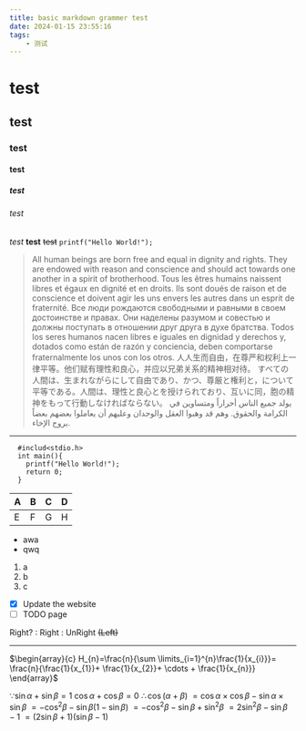 ```yaml
---
title: basic markdown grammer test
date: 2024-01-15 23:55:16
tags:
    - 测试
---
```


# test
## test
### test
#### test
##### test
###### test
*test*
**test**
~~test~~
`printf("Hello World!");`
>All human beings are born free and equal in dignity and rights. They are endowed with reason and conscience and should act towards one another in a spirit of brotherhood.
>Tous les êtres humains naissent libres et égaux en dignité et en droits. Ils sont doués de raison et de conscience et doivent agir les uns envers les autres dans un esprit de fraternité.
>Все люди рождаются свободными и равными в своем достоинстве и правах. Они наделены разумом и совестью и должны поступать в отношении друг друга в духе братства.
>Todos los seres humanos nacen libres e iguales en dignidad y derechos y, dotados como están de razón y conciencia, deben comportarse fraternalmente los unos con los otros.
>人人生而自由，在尊严和权利上一律平等。他们赋有理性和良心，并应以兄弟关系的精神相对待。
>すべての人間は、生まれながらにして自由であり、かつ、尊厳と権利と，について平等である。人間は、理性と良心とを授けられており、互いに同，胞の精神をもって行動しなければならない。
>يولد جميع الناس أحراراً ومتساوين في الكرامة والحقوق. وهم قد وهبوا العقل والوجدان وعليهم أن يعاملوا بعضهم بعضاً بروح الإخاء.

---

```
  #includ<stdio.h>
  int main(){
    printf("Hello World!");
    return 0;
  } 
```

| A | B | C | D |
| - | - | - | - |
| E | F | G | H |

- awa
- qwq
  
1. a
2. b
3. c

- [x] Update the website
- [ ] TODO page

Right?
: Right
: UnRight ~~(Left)~~

---

$\begin{array}{c} 
  H_{n}=\frac{n}{\sum \limits_{i=1}^{n}\frac{1}{x_{i}}}= \frac{n}{\frac{1}{x_{1}}+ \frac{1}{x_{2}}+ \cdots + \frac{1}{x_{n}}}  
\end{array}$

$\because \sin \alpha + \sin \beta = 1$
$\cos \alpha + \cos \beta = 0$
$\therefore \cos(\alpha+\beta)$
$= \cos \alpha \times \cos \beta - \sin \alpha \times \sin \beta$
$= -\cos^{2}{\beta} - \sin{\beta}(1 - \sin{\beta})$
$= -\cos^{2}{\beta} - \sin{\beta} + \sin^{2}{\beta}$
$= 2\sin^{2}{\beta} - \sin{\beta}-1$
$= (2\sin{\beta} + 1)(\sin{\beta} - 1)$
